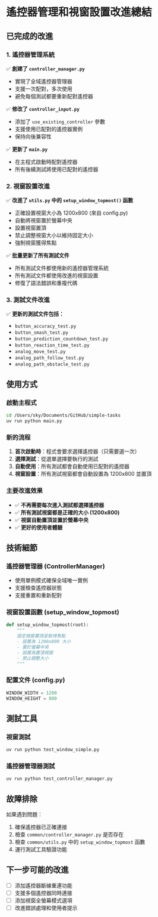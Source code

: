 # 遙控器管理和視窗設置改進總結

## 已完成的改進

### 1. 遙控器管理系統
✅ **創建了 `controller_manager.py`**
- 實現了全域遙控器管理器
- 支援一次配對，多次使用
- 避免每個測試都要重新配對遙控器

✅ **修改了 `controller_input.py`**
- 添加了 `use_existing_controller` 參數
- 支援使用已配對的遙控器實例
- 保持向後兼容性

✅ **更新了 `main.py`**
- 在主程式啟動時配對遙控器
- 所有後續測試將使用已配對的遙控器

### 2. 視窗設置改進
✅ **改進了 `utils.py` 中的 `setup_window_topmost()` 函數**
- 正確設置視窗大小為 1200x800 (來自 config.py)
- 自動將視窗置於螢幕中央
- 設置視窗置頂
- 禁止調整視窗大小以維持固定大小
- 強制視窗獲得焦點

✅ **批量更新了所有測試文件**
- 所有測試文件都使用新的遙控器管理系統
- 所有測試文件都使用改進的視窗設置
- 修復了語法錯誤和重複代碼

### 3. 測試文件改進
✅ **更新的測試文件包括：**
- `button_accuracy_test.py`
- `button_smash_test.py` 
- `button_prediction_countdown_test.py`
- `button_reaction_time_test.py`
- `analog_move_test.py`
- `analog_path_follow_test.py`
- `analog_path_obstacle_test.py`

## 使用方式

### 啟動主程式
```bash
cd /Users/sky/Documents/GitHub/simple-tasks
uv run python main.py
```

### 新的流程
1. **首次啟動時**：程式會要求選擇遙控器（只需要選一次）
2. **選擇測試**：從選單選擇要執行的測試
3. **自動使用**：所有測試都會自動使用已配對的遙控器
4. **視窗設置**：所有測試視窗都會自動設置為 1200x800 並置頂

### 主要改進效果
- ✅ **不再需要每次進入測試都選擇遙控器**
- ✅ **所有測試視窗都是正確的大小 (1200x800)**
- ✅ **視窗自動置頂並置於螢幕中央**
- ✅ **更好的使用者體驗**

## 技術細節

### 遙控器管理器 (ControllerManager)
- 使用單例模式確保全域唯一實例
- 支援檢查遙控器狀態
- 支援重置和重新配對

### 視窗設置函數 (setup_window_topmost)
```python
def setup_window_topmost(root):
    """
    設定視窗置頂並取得焦點
    - 設置為 1200x800 大小
    - 置於螢幕中央
    - 設置為置頂視窗
    - 禁止調整大小
    """
```

### 配置文件 (config.py)
```python
WINDOW_WIDTH = 1200
WINDOW_HEIGHT = 800
```

## 測試工具

### 視窗測試
```bash
uv run python test_window_simple.py
```

### 遙控器管理器測試
```bash
uv run python test_controller_manager.py
```

## 故障排除

如果遇到問題：
1. 確保遙控器已正確連接
2. 檢查 `common/controller_manager.py` 是否存在
3. 檢查 `common/utils.py` 中的 `setup_window_topmost` 函數
4. 運行測試工具驗證功能

## 下一步可能的改進
- [ ] 添加遙控器斷線重連功能
- [ ] 支援多個遙控器同時連接
- [ ] 添加視窗全螢幕模式選項
- [ ] 改進錯誤處理和使用者提示
